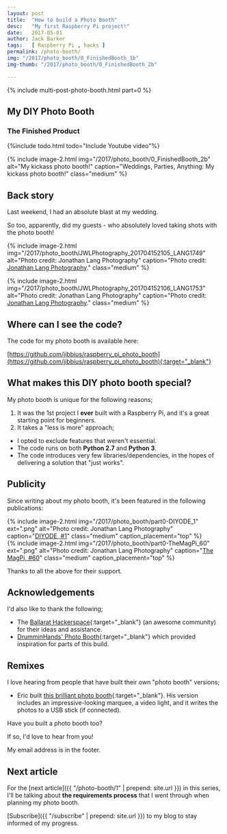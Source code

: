 ```yaml
---
layout: post
title:  "How to build a Photo Booth"
desc:   "My first Raspberry Pi project!"
date:   2017-05-01
author: Jack Barker
tags:   [ Raspberry Pi , hacks ]
permalink: /photo-booth/
img: "/2017/photo_booth/0_FinishedBooth_1b"
img-thumb: "/2017/photo_booth/0_FinishedBooth_2b"

---
```


{% include multi-post-photo-booth.html part=0 %}

## My DIY Photo Booth
### The Finished Product

{%include todo.html todo="Include Youtube video"%}

{% include image-2.html
    img="/2017/photo_booth/0_FinishedBooth_2b"
    alt="My kickass photo booth!"
    caption="Weddings, Parties, Anything: My kickass photo booth!"
    class="medium"
%}

## Back story
Last weekend, I had an absolute blast at my wedding.

So too, apparently, did my guests - who absolutely loved taking shots with the photo booth!

{% include image-2.html
    img="/2017/photo_booth/JWLPhotography_201704152105_LANG1749"
    alt="Photo credit: Jonathan Lang Photography"
    caption="Photo credit: <a href='http://jonathanlangphotography.com.au/' target='_blank'>Jonathan Lang Photography</a>."
    class="medium"
%}

{% include image-2.html
    img="/2017/photo_booth/JWLPhotography_201704152106_LANG1753"
    alt="Photo credit: Jonathan Lang Photography"
    caption="Photo credit: <a href='http://jonathanlangphotography.com.au/' target='_blank'>Jonathan Lang Photography</a>."
    class="medium"
%}


## Where can I see the code?
The code for my photo booth is available here: 

[https://github.com/jibbius/raspberry_pi_photo_booth](https://github.com/jibbius/raspberry_pi_photo_booth){:target="_blank"}

## What makes **this** DIY photo booth special?
My photo booth is unique for the following reasons;
    
1. It was the 1st project I **ever** built with a Raspberry Pi, and it's a great starting point for beginners.
1. It takes a "less is more" approach;
 - I opted to exclude features that weren't essential. 
 - The code runs on both **Python 2.7** and **Python 3**.
 - The code introduces very few libraries/dependencies, in the hopes of delivering a solution that "just works".

## Publicity
Since writing about my photo booth, it's been featured in the following publications:
<div class="row">
<div class="column">
{% include image-2.html
    img="/2017/photo_booth/part0-DIYODE_1"
    ext=".png"
    alt="Photo credit: Jonathan Lang Photography"
    caption="<a href='https://diyodemag.com/features/pi_booth/' target='_blank'>DIYODE, #1</a>"
    class="medium"
    caption_placement="top"
%}
</div>
<div class="column" markdown="1">
{% include image-2.html
    img="/2017/photo_booth/part0-TheMagPi_60"
    ext=".png"
    alt="Photo credit: Jonathan Lang Photography"
    caption="<a href='https://www.raspberrypi.org/magpi-issues/MagPi60.pdf#page=30' target='_blank'>The MagPi, #60</a>"
    class="medium"
    caption_placement="top"
%}
</div>
</div>

Thanks to all the above for their support.

## Acknowledgements
I'd also like to thank the following;
- The [Ballarat Hackerspace](https://ballarathackerspace.org.au/){:target="_blank"} (an awesome community) for their ideas and assistance.
- [DrumminHands' Photo Booth](http://www.drumminhands.com/2014/06/15/raspberry-pi-photo-booth/){:target="_blank"} which provided inspiration for parts of this build.

## Remixes
I love hearing from people that have built their own "photo booth" versions;
- Eric built [this brilliant photo booth](https://youtu.be/pOE7_-OhYhQ){:target="_blank"}. His version includes an impressive-looking marquee, a video light, and it writes the photos to a USB stick (if connected).

Have you built a photo booth too?

If so, I'd love to hear from you!

My email address is in the footer.

## Next article
For the [next article]({{ "/photo-booth/1" | prepend: site.url }}) in this series, I'll be talking about <strong>the requirements process</strong> that I went through when planning my photo booth.

[Subscribe]({{ "/subscribe" | prepend: site.url }}) to my blog to stay informed of my progress.
